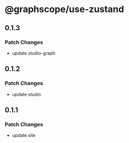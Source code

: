 # @graphscope/use-zustand

## 0.1.3

### Patch Changes

- update studio-graph

## 0.1.2

### Patch Changes

- update studio

## 0.1.1

### Patch Changes

- update site
